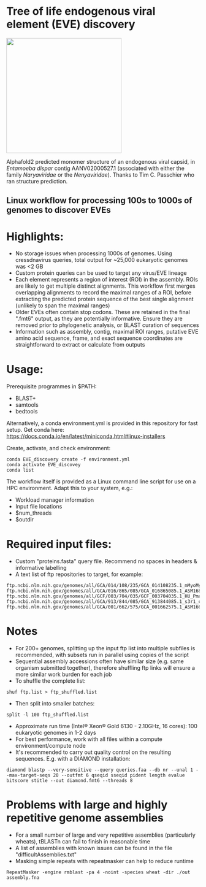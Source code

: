 # Tree of life endogenous viral element (EVE) discovery

<a href="url"><img src="https://user-images.githubusercontent.com/27350062/191242886-3d77985f-380e-4656-90ac-a9ed992357f1.png" align="middle" height="300" width="300" ></a>

Alphafold2 predicted monomer structure of an endogenous viral capsid, in *Entamoeba dispar* contig AANV02000527.1 (associated with either the family *Naryaviridae* or the *Nenyaviridae*). Thanks to Tim C. Passchier who ran structure prediction. 

## Linux workflow for processing 100s to 1000s of genomes to discover EVEs

# Highlights:

- No storage issues when processing 1000s of genomes. Using cressdnavirus queries, total output for ~25,000 eukaryotic genomes was <2 GB
- Custom protein queries can be used to target any virus/EVE lineage
- Each element represents a region of interest (ROI) in the assembly. ROIs are likely to get multiple distinct alignments. This workflow first merges overlapping alignments to record the maximal ranges of a ROI, before extracting the predicted protein sequence of the best single alignment (unlikely to span the maximal ranges)
- Older EVEs often contain stop codons. These are retained in the final ".fmt6" output, as they are potentially informative. Ensure they are removed prior to phylogenetic analysis, or BLAST curation of sequences
- Information such as assembly, contig, maximal ROI ranges, putative EVE amino acid sequence, frame, and exact sequence coordinates are straightforward to extract or calculate from outputs

# Usage:

Prerequisite programmes in $PATH:
- BLAST+
- samtools
- bedtools

Alternatively, a conda environment.yml is provided in this repository for fast setup.
Get conda here:
https://docs.conda.io/en/latest/miniconda.html#linux-installers

Create, activate, and check environment:
```
conda EVE_discovery create -f environment.yml
conda activate EVE_discovey
conda list
```

The workflow itself is provided as a Linux command line script for use on a HPC environment. Adapt this to your system, e.g.:
- Workload manager information
- Input file locations
- $num_threads
- $outdir

# Required input files:
- Custom "proteins.fasta" query file. Recommend no spaces in headers & informative labelling
- A text list of ftp repositories to target, for example:
```
ftp.ncbi.nlm.nih.gov/genomes/all/GCA/014/108/235/GCA_014108235.1_mMyoMyo1.p
ftp.ncbi.nlm.nih.gov/genomes/all/GCA/016/865/085/GCA_016865085.1_ASM1686508v1
ftp.ncbi.nlm.nih.gov/genomes/all/GCF/003/704/035/GCF_003704035.1_HU_Pman_2.1.3
ftp.ncbi.nlm.nih.gov/genomes/all/GCA/913/844/085/GCA_913844085.1_s3r1_clone4_genome
ftp.ncbi.nlm.nih.gov/genomes/all/GCA/001/662/575/GCA_001662575.1_ASM166257v1 
```

# Notes
- For 200+ genomes, splitting up the input ftp list into multiple subfiles is recommended, with subsets run in parallel using copies of the script
- Sequential assembly accessions often have similar size (e.g. same organism submitted together), therefore shuffling ftp links will ensure a more similar work burden for each job
- To shuffle the complete list: 
```
shuf ftp.list > ftp_shuffled.list
```
- Then split into smaller batches:
```
split -l 100 ftp_shuffled.list
```
- Approximate run time (Intel® Xeon® Gold 6130 - 2.10GHz, 16 cores): 100 eukaryotic genomes in 1-2 days
- For best performance, work with all files within a compute environment/compute node
- It's recommended to carry out quality control on the resulting sequences. E.g. with a DIAMOND installation:
```
diamond blastp --very-sensitive --query queries.faa --db nr --unal 1 --max-target-seqs 20 --outfmt 6 qseqid sseqid pident length evalue bitscore stitle --out diamond.fmt6 --threads 8
```

# Problems with large and highly repetitive genome assemblies
- For a small number of large and very repetitive assemblies (particularly wheats), tBLASTn can fail to finish in reasonable time
- A list of assemblies with known issues can be found in the file "difficultAssemblies.txt"
- Masking simple repeats with repeatmasker can help to reduce runtime
```
RepeatMasker -engine rmblast -pa 4 -noint -species wheat -dir ./out assembly.fna
```
